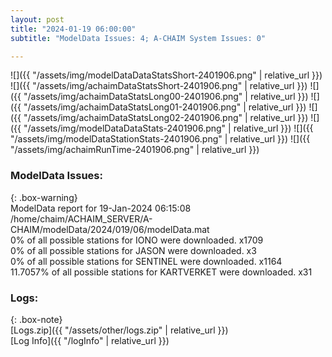 ```yaml
---
layout: post
title: "2024-01-19 06:00:00"
subtitle: "ModelData Issues: 4; A-CHAIM System Issues: 0"

---
```


![]({{ "/assets/img/modelDataDataStatsShort-2401906.png" | relative_url }})
![]({{ "/assets/img/achaimDataStatsShort-2401906.png" | relative_url }})
![]({{ "/assets/img/achaimDataStatsLong00-2401906.png" | relative_url }})
![]({{ "/assets/img/achaimDataStatsLong01-2401906.png" | relative_url }})
![]({{ "/assets/img/achaimDataStatsLong02-2401906.png" | relative_url }})
![]({{ "/assets/img/modelDataDataStats-2401906.png" | relative_url }})
![]({{ "/assets/img/modelDataStationStats-2401906.png" | relative_url }})
![]({{ "/assets/img/achaimRunTime-2401906.png" | relative_url }})


### ModelData Issues:  
  
{: .box-warning}  
 ModelData report for 19-Jan-2024 06:15:08   
 /home/chaim/ACHAIM_SERVER/A-CHAIM/modelData/2024/019/06/modelData.mat   
 0% of all possible stations for IONO were downloaded. x1709   
 0% of all possible stations for JASON were downloaded. x3   
 0% of all possible stations for SENTINEL were downloaded. x1164   
 11.7057% of all possible stations for KARTVERKET were downloaded. x31   
  


### Logs:  
  
{: .box-note}  
[Logs.zip]({{ "/assets/other/logs.zip" | relative_url }})  
[Log Info]({{ "/logInfo" | relative_url }})  
